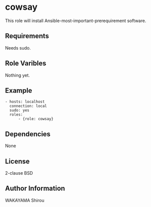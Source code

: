 cowsay
===============

This role will install Ansible-most-important-prerequirement software.


Requirements
---------------------

Needs sudo.

Role Varibles
-----------------

Nothing yet.

Example
---------------

    - hosts: localhost
      connection: local
      sudo: yes
      roles:
          - {role: cowsay}

Dependencies
-----------------

None

License
-------

2-clause BSD

Author Information
------------------

WAKAYAMA Shirou



